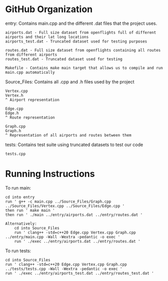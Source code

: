 # GitHub Organization

entry: Contains main.cpp and the different .dat files that the project uses. 

    airports.dat - Full size dataset from openflights full of different airports and their lat long locations
    airports_test.dat - Truncated dataset used for testing purposes

    routes.dat - Full size dataset from openflights containing all routes from different airports
    routes_test.dat - Truncated dataset used for testing

    Makefile - Contains make main target that allows us to compile and run main.cpp automatically


Source_Files: Contains all .cpp and .h files used by the project
    
    Vertex.cpp
    Vertex.h
    ^ Airport representation

    Edge.cpp
    Edge.h
    ^ Route representation

    Graph.cpp
    Graph.h
    ^ Representation of all airports and routes between them

tests: Contains test suite using truncated datasets to test our code

    tests.cpp


# Running Instructions

To run main:
    
    cd into entry
    run ' g++ -c main.cpp ../Source_Files/Graph.cpp ../Source_Files/Vertex.cpp ../Source_Files/Edge.cpp ' 
    then run ' make main ' 
    then run ' ./main ../entry/airports.dat ../entry/routes.dat ' 
   
    Alternatively:
        cd into Source_Files
        run ' clang++ -std=c++20 Edge.cpp Vertex.cpp Graph.cpp ../entry/main.cpp -Wall -Wextra -pedantic -o exec '
        run ' ./exec ../entry/airports.dat ../entry/routes.dat '

To run tests:

    cd into Source_Files
    run ' clang++ -std=c++20 Edge.cpp Vertex.cpp Graph.cpp ../tests/tests.cpp -Wall -Wextra -pedantic -o exec '
    run ' ./exec ../entry/airports_test.dat ../entry/routes_test.dat '





